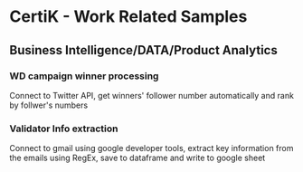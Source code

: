 # CertiK - Work Related Samples 
## Business Intelligence/DATA/Product Analytics
### WD campaign winner processing

Connect to Twitter API, get winners' follower number automatically and rank by follwer's numbers

### Validator Info extraction
Connect to gmail using google developer tools, extract key information from the emails using RegEx, save to dataframe and write to google sheet
